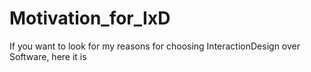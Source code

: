 # Motivation_for_IxD
If you want to look for my reasons for choosing InteractionDesign over Software, here it is
